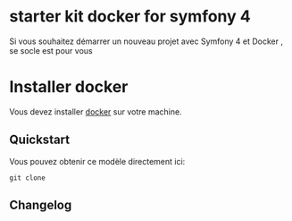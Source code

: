 # starter kit docker  for symfony 4

Si vous souhaitez démarrer un nouveau projet avec Symfony 4 et Docker , se socle est pour vous

# Installer docker

Vous devez installer [docker]  sur votre machine.

## Quickstart

Vous pouvez obtenir ce modèle directement ici:

    git clone

## Changelog


[docker]: https://docs.docker.com/install/linux/docker-ce/ubuntu/
